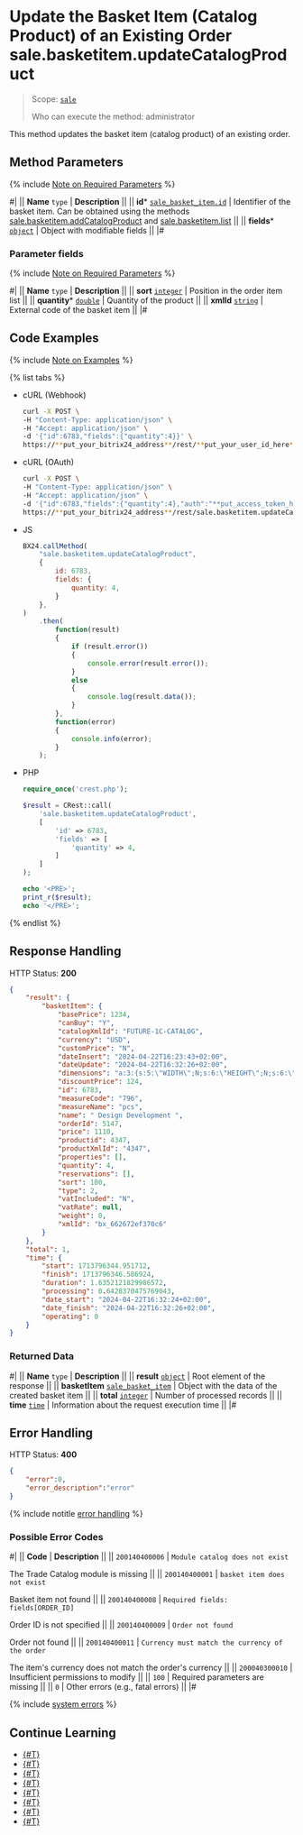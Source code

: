 # Update the Basket Item (Catalog Product) of an Existing Order sale.basketitem.updateCatalogProduct

> Scope: [`sale`](../../scopes/permissions.md)
>
> Who can execute the method: administrator

This method updates the basket item (catalog product) of an existing order.

## Method Parameters

{% include [Note on Required Parameters](../../../_includes/required.md) %}

#|
|| **Name**
`type` | **Description** ||
|| **id***
[`sale_basket_item.id`](../data-types.md) | Identifier of the basket item. Can be obtained using the methods [sale.basketitem.addCatalogProduct](./sale-basket-item-add-catalog-product.md) and [sale.basketitem.list](./sale-basket-item-list.md) ||
|| **fields***
[`object`](../../data-types.md) | Object with modifiable fields ||
|#

### Parameter fields

{% include [Note on Required Parameters](../../../_includes/required.md) %}

#|
|| **Name**
`type` | **Description** ||
|| **sort**
[`integer`](../../data-types.md) | Position in the order item list ||
|| **quantity***
[`double`](../../data-types.md) | Quantity of the product ||
|| **xmlId**
[`string`](../../data-types.md) | External code of the basket item ||
|#

## Code Examples

{% include [Note on Examples](../../../_includes/examples.md) %}

{% list tabs %}

- cURL (Webhook)

    ```bash
    curl -X POST \
    -H "Content-Type: application/json" \
    -H "Accept: application/json" \
    -d '{"id":6783,"fields":{"quantity":4}}' \
    https://**put_your_bitrix24_address**/rest/**put_your_user_id_here**/**put_your_webhook_here**/sale.basketitem.updateCatalogProduct
    ```

- cURL (OAuth)

    ```bash
    curl -X POST \
    -H "Content-Type: application/json" \
    -H "Accept: application/json" \
    -d '{"id":6783,"fields":{"quantity":4},"auth":"**put_access_token_here**"}' \
    https://**put_your_bitrix24_address**/rest/sale.basketitem.updateCatalogProduct
    ```

- JS

    ```js
    BX24.callMethod(
        "sale.basketitem.updateCatalogProduct",
        {
            id: 6783,
            fields: {
                quantity: 4,
            }
        },
    )
        .then(
            function(result)
            {
                if (result.error())
                {
                    console.error(result.error());
                }
                else
                {
                    console.log(result.data());
                }
            },
            function(error)
            {
                console.info(error);
            }
        );
    ```

- PHP

    ```php
    require_once('crest.php');

    $result = CRest::call(
        'sale.basketitem.updateCatalogProduct',
        [
            'id' => 6783,
            'fields' => [
                'quantity' => 4,
            ]
        ]
    );

    echo '<PRE>';
    print_r($result);
    echo '</PRE>';
    ```

{% endlist %}

## Response Handling

HTTP Status: **200**

```json
{
    "result": {
        "basketItem": {
            "basePrice": 1234,
            "canBuy": "Y",
            "catalogXmlId": "FUTURE-1C-CATALOG",
            "currency": "USD",
            "customPrice": "N",
            "dateInsert": "2024-04-22T16:23:43+02:00",
            "dateUpdate": "2024-04-22T16:32:26+02:00",
            "dimensions": "a:3:{s:5:\"WIDTH\";N;s:6:\"HEIGHT\";N;s:6:\"LENGTH\";N;}",
            "discountPrice": 124,
            "id": 6783,
            "measureCode": "796",
            "measureName": "pcs",
            "name": " Design Development ",
            "orderId": 5147,
            "price": 1110,
            "productid": 4347,
            "productXmlId": "4347",
            "properties": [],
            "quantity": 4,
            "reservations": [],
            "sort": 100,
            "type": 2,
            "vatIncluded": "N",
            "vatRate": null,
            "weight": 0,
            "xmlId": "bx_662672ef370c6"
        }
    },
    "total": 1,
    "time": {
        "start": 1713796344.951712,
        "finish": 1713796346.586924,
        "duration": 1.6352121829986572,
        "processing": 0.6428370475769043,
        "date_start": "2024-04-22T16:32:24+02:00",
        "date_finish": "2024-04-22T16:32:26+02:00",
        "operating": 0
    }
}
```

### Returned Data

#|
|| **Name**
`type` | **Description** ||
|| **result**
[`object`](../../data-types.md) | Root element of the response ||
|| **basketItem**
[`sale_basket_item`](../data-types.md) | Object with the data of the created basket item ||
|| **total**
[`integer`](../../data-types.md) | Number of processed records ||
|| **time**
[`time`](../../data-types.md) | Information about the request execution time ||
|#

## Error Handling

HTTP Status: **400**

```json
{
    "error":0,
    "error_description":"error"
}
```

{% include notitle [error handling](../../../_includes/error-info.md) %}

### Possible Error Codes

#|
|| **Code** | **Description** ||
|| `200140400006` | `Module catalog does not exist`

The Trade Catalog module is missing
|| 
|| `200140400001` | `basket item does not exist`

Basket item not found
|| 
|| `200140400008` | `Required fields: fields[ORDER_ID]`

Order ID is not specified
|| 
|| `200140400009` | `Order not found`

Order not found
|| 
|| `200140400011` | `Currency must match the currency of the order`

The item's currency does not match the order's currency
|| 
|| `200040300010` | Insufficient permissions to modify
|| 
|| `100` | Required parameters are missing
||
|| `0` | Other errors (e.g., fatal errors)
||
|#

{% include [system errors](../../../_includes/system-errors.md) %}

## Continue Learning

- [{#T}](./sale-basket-item-add.md)
- [{#T}](./sale-basket-item-update.md)
- [{#T}](./sale-basket-item-get.md)
- [{#T}](./sale-basket-item-list.md)
- [{#T}](./sale-basket-item-delete.md)
- [{#T}](./sale-basket-item-get-fields.md)
- [{#T}](./sale-basket-item-add-catalog-product.md)
- [{#T}](./sale-basket-item-get-catalog-product-fields.md)